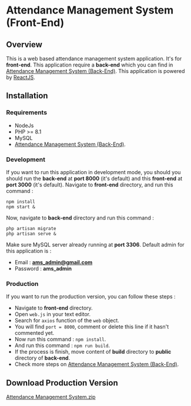 # Attendance Management System (Front-End)
## Overview
This is a web based attendance management system application. It's for **front-end**. This application require a **back-end** which you can find in [Attendance Management System (Back-End)](https://github.com/usmannasution80/attendance-management-system-backend). This application is powered by [ReactJS](https://react.dev/).
## Installation
### Requirements
- NodeJs
- PHP >= 8.1
- MySQL
- [Attendance Management System (Back-End)](https://github.com/usmannasution80/attendance-management-system-backend).
### Development
If you want to run this application in development mode, you should  you should run the **back-end** at **port 8000** (it's default) and this **front-end** at **port 3000** (it's default).
Navigate to **front-end** directory, and run this command :
```
npm install
npm start &
```
Now, navigate to **back-end** directory and run this command :
```
php artisan migrate
php artisan serve &
```
Make sure MySQL server already running at **port 3306**.
Default admin for this application is :
- Email : **ams_admin@gmail.com**
- Password : **ams_admin**
### Production
If you want to run the production version, you can follow these steps :
- Navigate to **front-end** directory.
- Open ```web.js``` in your text editor.
- Search for ```axios``` function of the ```web``` object.
- You will find ```port = 8000```, comment or delete this line if it hasn't commented yet.
- Now run this command : ```npm install```.
- And run this command : ```npm run build```.
- If the process is finish, move content of **build** directory to **public** directory of **back-end**.
- Check more steps on [Attendance Management System (Back-End)](https://github.com/usmannasution80/attendance-management-system-backend).
## Download Production Version
[Attendance Management System.zip](https://drive.google.com/file/d/14AhBpwBVZdGLFOMb4vB-Dbmha8vlqWw5/view?usp=drivesdk)